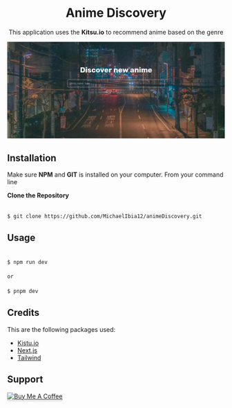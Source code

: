 <h1 align="center"> 
<br>
    Anime Discovery
<br>
</h1>

<p align="center">
    This application uses the <b>Kitsu.io</b> to recommend anime based on the genre
</p>

![screenshot](public/screenshot.png)


## Installation

Make sure **NPM** and **GIT** is installed on your computer. From your command line

**Clone the Repository**

```bash

$ git clone https://github.com/MichaelIbia12/animeDiscovery.git

```

## Usage

```bash

$ npm run dev

or 

$ pnpm dev

```

## Credits

This are the following packages used:

- [Kistu.io](https://kitsu.docs.apinary.io/#)
- [Next.js](https://nextjs.org)
- [Tailwind](https://tailwindcss.com)

## Support

<a href="https://buymeacoffee.com/mars.shall" target="_blank">
    <img src="https://www.buymeacoffee.com/assets/img/custom_images/purple_img.png" alt="Buy Me A Coffee" style="height: 41px !important;width: 174px !important;box-shadow: 0px 3px 2px 0px rgba(190, 190, 190, 0.5) !important;-webkit-box-shadow: 0px 3px 2px 0px rgba(190, 190, 190, 0.5) !important;" >
</a>
